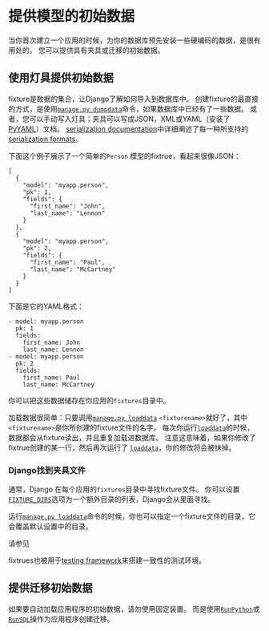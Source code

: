 # 提供模型的初始数据

当你首次建立一个应用的时候，为你的数据库预先安装一些硬编码的数据，是很有用处的。 您可以提供具有夹具或迁移的初始数据。



## 使用灯具提供初始数据

fixture是数据的集合，让Django了解如何导入到数据库中。 创建fixture的最直接的方式，是使用[`manage.py dumpdata`](https://yiyibooks.cn/__trs__/xx/Django_1.11.6/ref/django-admin.html#django-admin-dumpdata)命令，如果数据库中已经有了一些数据。 或者，您可以手动写入灯具；夹具可以写成JSON，XML或YAML（安装了[PyYAML](http://www.pyyaml.org/)）文档。 [serialization documentation](https://yiyibooks.cn/__trs__/xx/Django_1.11.6/topics/serialization.html)中详细阐述了每一种所支持的[serialization formats](https://yiyibooks.cn/__trs__/xx/Django_1.11.6/topics/serialization.html#serialization-formats)。

下面这个例子展示了一个简单的`Person` 模型的fixtrue，看起来很像JSON：

```
[
  {
    "model": "myapp.person",
    "pk": 1,
    "fields": {
      "first_name": "John",
      "last_name": "Lennon"
    }
  },
  {
    "model": "myapp.person",
    "pk": 2,
    "fields": {
      "first_name": "Paul",
      "last_name": "McCartney"
    }
  }
]
```

下面是它的YAML格式：

```
- model: myapp.person
  pk: 1
  fields:
    first_name: John
    last_name: Lennon
- model: myapp.person
  pk: 2
  fields:
    first_name: Paul
    last_name: McCartney
```

你可以把这些数据储存在你应用的`fixtures`目录中。

加载数据很简单：只要调用[`manage.py loaddata`](https://yiyibooks.cn/__trs__/xx/Django_1.11.6/ref/django-admin.html#django-admin-loaddata) `<fixturename>`就好了，其中`<fixturename>`是你所创建的fixture文件的名字。 每次你运行[`loaddata`](https://yiyibooks.cn/__trs__/xx/Django_1.11.6/ref/django-admin.html#django-admin-loaddata)的时候，数据都会从fixture读出，并且重复加载进数据库。 注意这意味着，如果你修改了fixtrue创建的某一行，然后再次运行了 [`loaddata`](https://yiyibooks.cn/__trs__/xx/Django_1.11.6/ref/django-admin.html#django-admin-loaddata)，你的修改将会被抹掉。



### Django找到夹具文件

通常，Django 在每个应用的`fixtures`目录中寻找fixture文件。 你可以设置[`FIXTURE_DIRS`](https://yiyibooks.cn/__trs__/xx/Django_1.11.6/ref/settings.html#std:setting-FIXTURE_DIRS)选项为一个额外目录的列表，Django会从里面寻找。

运行[`manage.py loaddata`](https://yiyibooks.cn/__trs__/xx/Django_1.11.6/ref/django-admin.html#django-admin-loaddata)命令的时候，你也可以指定一个fixture文件的目录，它会覆盖默认设置中的目录。

请参见

fixtrues也被用于[testing framework](https://yiyibooks.cn/__trs__/xx/Django_1.11.6/topics/testing/tools.html#topics-testing-fixtures)来搭建一致性的测试环境。



## 提供迁移初始数据

如果要自动加载应用程序的初始数据，请勿使用固定装置。 而是使用[`RunPython`](https://yiyibooks.cn/__trs__/xx/Django_1.11.6/ref/migration-operations.html#django.db.migrations.operations.RunPython)或[`RunSQL`](https://yiyibooks.cn/__trs__/xx/Django_1.11.6/ref/migration-operations.html#django.db.migrations.operations.RunSQL)操作为应用程序创建迁移。